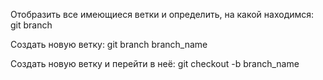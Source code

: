 Отобразить все имеющиеся ветки и определить, на какой находимся:
git branch

Создать новую ветку:
git branch branch_name

Создать новую ветку и перейти в неё: git checkout -b branch_name 